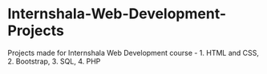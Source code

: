# Internshala-Web-Development-Projects
Projects made for Internshala Web Development course - 1. HTML and CSS,  2. Bootstrap, 3. SQL, 4. PHP
